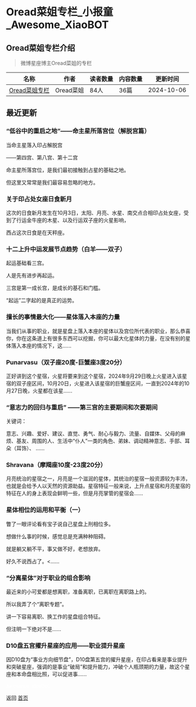 # Oread菜姐专栏_小报童_Awesome_XiaoBOT

## Oread菜姐专栏介绍
> 微博星座博主Oread菜姐的专栏  
  


|名称|作者|读者数量|内容数量|更新时间|
|---|---|---|---|---|
|[Oread菜姐专栏](https://xiaobot.net/p/oread77?refer=0b133df9-27dc-423b-8101-639049001c13)|Oread菜姐|84人|36篇|2024-10-06|

## 最近更新
### “低谷中的重启之地”——命主星所落宫位（解脱宫篇）

当命主星落入印占解脱宫

——第四宫、第八宫、第十二宫

命主星所落宫位，是我们最初接触到占星的基础之地。

但这里又常常是我们最容易忽略的地方。

### 关于印占处女座日食新月

这次的日食新月发生在10月3日，太阳、月亮、水星、南交点合相印占处女座，受到了行运金牛座的木星、以及行运双子座的火星影响，

西占这次日食是在天秤座。

### 十二上升中运发展节点趋势（白羊——双子）

起运基础看三宫。

人是先有进步再起运。

三宫是第一成长宫，是成长的基石和门槛。

“起运”二字起的是真正的运势。

### 擅长的事情最大化——星体落入本座的力量

当我们从事的职业，就是星盘上落入本座的星体以及宫位所代表的职业，那么恭喜你，你在这条道上有很多东西可以挖掘，你可以最大化星体的力量，在没有别的星体落入本座的情况下，这......

### Punarvasu（双子座20度-巨蟹座3度20分）

正好讲到这个星宿，火星将要来到这个星宿，2024年9月29日晚上火星进入该星宿的双子座区间，10月20日，火星进入该星宿的巨蟹座区间，一直到2024年的10月27日晚，火星都在该星......

### “意志力的回归与重启” ——第三宫的主要期间和次要期间

关键词：

意志、兴趣、爱好、建议、直觉、勇气、耐心与毅力、流量、自媒体、父母的麻烦、基友、周围的人、生活中“仆人”一类的角色、弟妹、调动精神意志、手部、耳朵（耳饰）、
......

### Shravana（摩羯座10度-23度20分）

月亮统治的星宿之一，月亮是一个滋润的星体，其统治的星宿一般资源较为丰沛，也就是会给予人以天然的资源助益。星宿特征一般来说，上升点星宿和月亮星宿的特征在人的身上表现会鲜明一些，但是月亮掌管的星宿会......

### 星体相位的运用和平衡（一）

瞥了一眼评论看有宝子说自己星盘上刑相位多。

想做什么事的时候，感觉总是充满种种阻碍。

就是躺又躺不平，事又做不好，老想放弃。

好久不说西占了。<......

### “分离星体”对于职业的组合影响

最近来的小可爱都是想离职，准备离职，已离职在离职路上的。

所以我弄了个“离职专题”。

讲一下容易离职、换工作的星盘组合特征。

但注明一下绝对不是......

### D10盘五宫擢升星座的应用——职业提升星座

因D10盘为“事业方向细节盘”，D10盘第五宫的擢升星座，在印占看来是事业提升和突破星座，强调的是事业“破局”和提升能力，冲破个人瓶颈期的力量，故这个星座和本命盘相比照，可以促进事......


<a href="https://github.com/Reno9527/awesome-xiaobot" style="color: white; text-decoration: none;">awesome-xiaobot</a>

返回 [首页](../README.md)
